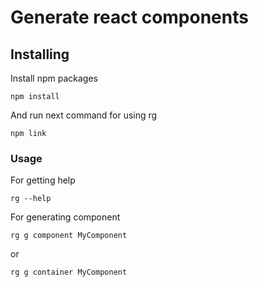 # Generate react components


## Installing

Install npm packages

```
npm install
```

And run next command for using rg

```
npm link
```

### Usage
For getting help

```
rg --help
```

For generating component

```
rg g component MyComponent
```

or

```
rg g container MyComponent
```